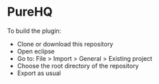 # PureHQ

To build the plugin:
- Clone or download this repository
- Open eclipse
- Go to: File > Import > General > Existing project
- Choose the root directory of the repository
- Export as usual